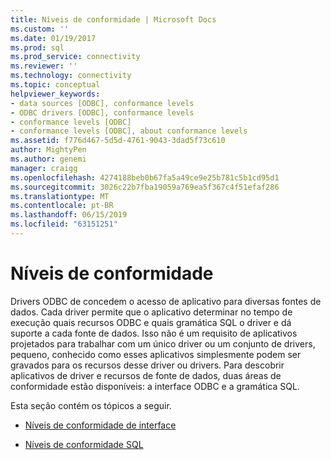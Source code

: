 ```yaml
---
title: Níveis de conformidade | Microsoft Docs
ms.custom: ''
ms.date: 01/19/2017
ms.prod: sql
ms.prod_service: connectivity
ms.reviewer: ''
ms.technology: connectivity
ms.topic: conceptual
helpviewer_keywords:
- data sources [ODBC], conformance levels
- ODBC drivers [ODBC], conformance levels
- conformance levels [ODBC]
- conformance levels [ODBC], about conformance levels
ms.assetid: f776d467-5d5d-4761-9043-3dad5f73c610
author: MightyPen
ms.author: genemi
manager: craigg
ms.openlocfilehash: 4274188beb0b67fa5a49ce9e25b781c5b1cd95d1
ms.sourcegitcommit: 3026c22b7fba19059a769ea5f367c4f51efaf286
ms.translationtype: MT
ms.contentlocale: pt-BR
ms.lasthandoff: 06/15/2019
ms.locfileid: "63151251"
---
```

# <a name="conformance-levels"></a>Níveis de conformidade
Drivers ODBC de concedem o acesso de aplicativo para diversas fontes de dados. Cada driver permite que o aplicativo determinar no tempo de execução quais recursos ODBC e quais gramática SQL o driver e dá suporte a cada fonte de dados. Isso não é um requisito de aplicativos projetados para trabalhar com um único driver ou um conjunto de drivers, pequeno, conhecido como esses aplicativos simplesmente podem ser gravados para os recursos desse driver ou drivers. Para descobrir aplicativos de driver e recursos de fonte de dados, duas áreas de conformidade estão disponíveis: a interface ODBC e a gramática SQL.  
  
 Esta seção contém os tópicos a seguir.  
  
-   [Níveis de conformidade de interface](../../../odbc/reference/develop-app/interface-conformance-levels.md)  
  
-   [Níveis de conformidade SQL](../../../odbc/reference/develop-app/sql-conformance-levels.md)
